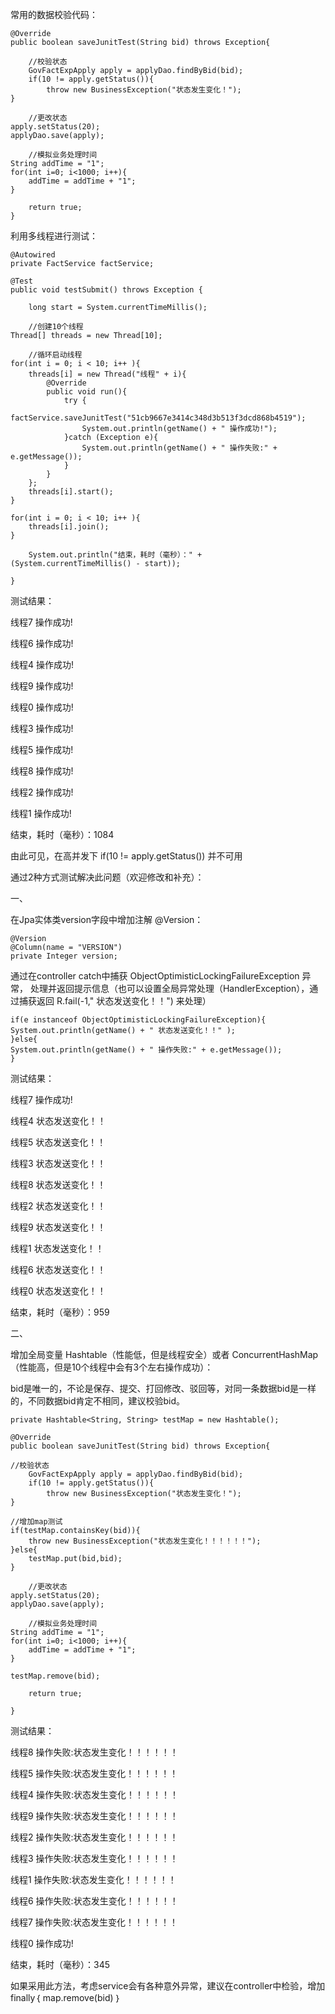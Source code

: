  常用的数据校验代码：
  
    @Override
    public boolean saveJunitTest(String bid) throws Exception{

        //校验状态
        GovFactExpApply apply = applyDao.findByBid(bid);
        if(10 != apply.getStatus()){
        	throw new BusinessException("状态发生变化！");
	}

        //更改状态
	apply.setStatus(20);
	applyDao.save(apply);

        //模拟业务处理时间
	String addTime = "1";
	for(int i=0; i<1000; i++){
		addTime = addTime + "1";
	}

        return true;
    }


利用多线程进行测试：

	@Autowired
	private FactService factService;

	@Test
	public void testSubmit() throws Exception {

        long start = System.currentTimeMillis();

        //创建10个线程
	Thread[] threads = new Thread[10];

        //循环启动线程
	for(int i = 0; i < 10; i++ ){
		threads[i] = new Thread("线程" + i){
			@Override
			public void run(){
				try {
					factService.saveJunitTest("51cb9667e3414c348d3b513f3dcd868b4519");
					System.out.println(getName() + " 操作成功!");
				}catch (Exception e){
					System.out.println(getName() + " 操作失败:" + e.getMessage());
				}
			}
		};
		threads[i].start();
	}

	for(int i = 0; i < 10; i++ ){
		threads[i].join();
	}

        System.out.println("结束，耗时（毫秒）：" + (System.currentTimeMillis() - start));

	}


测试结果：

线程7 操作成功!

线程6 操作成功!

线程4 操作成功!

线程9 操作成功!

线程0 操作成功!

线程3 操作成功!

线程5 操作成功!

线程8 操作成功!

线程2 操作成功!

线程1 操作成功!

结束，耗时（毫秒）：1084

由此可见，在高并发下  if(10 != apply.getStatus())  并不可用

通过2种方式测试解决此问题（欢迎修改和补充）：

一、

在Jpa实体类version字段中增加注解 @Version：

    @Version
    @Column(name = "VERSION")
    private Integer version;

通过在controller catch中捕获 ObjectOptimisticLockingFailureException 异常， 处理并返回提示信息（也可以设置全局异常处理（HandlerException），通过捕获返回 R.fail(-1," 状态发送变化！！") 来处理）

    if(e instanceof ObjectOptimisticLockingFailureException){
	System.out.println(getName() + " 状态发送变化！！" );
    }else{
	System.out.println(getName() + " 操作失败:" + e.getMessage());
    }

测试结果：

线程7 操作成功!

线程4 状态发送变化！！

线程5 状态发送变化！！

线程3 状态发送变化！！

线程8 状态发送变化！！

线程2 状态发送变化！！

线程9 状态发送变化！！

线程1 状态发送变化！！

线程6 状态发送变化！！

线程0 状态发送变化！！

结束，耗时（毫秒）：959


二、

增加全局变量 Hashtable（性能低，但是线程安全）或者 ConcurrentHashMap（性能高，但是10个线程中会有3个左右操作成功）：

bid是唯一的，不论是保存、提交、打回修改、驳回等，对同一条数据bid是一样的，不同数据bid肯定不相同，建议校验bid。

    private Hashtable<String, String> testMap = new Hashtable();

    @Override
    public boolean saveJunitTest(String bid) throws Exception{

 	//校验状态
        GovFactExpApply apply = applyDao.findByBid(bid);
        if(10 != apply.getStatus()){
        	throw new BusinessException("状态发生变化！");
	}

	//增加map测试
	if(testMap.containsKey(bid)){
		throw new BusinessException("状态发生变化！！！！！！");
	}else{
		testMap.put(bid,bid);
	}

        //更改状态
	apply.setStatus(20);
	applyDao.save(apply);

        //模拟业务处理时间
	String addTime = "1";
	for(int i=0; i<1000; i++){
		addTime = addTime + "1";
	}

	testMap.remove(bid);

        return true;
		
    }


测试结果：

线程8 操作失败:状态发生变化！！！！！！

线程5 操作失败:状态发生变化！！！！！！

线程4 操作失败:状态发生变化！！！！！！

线程9 操作失败:状态发生变化！！！！！！

线程2 操作失败:状态发生变化！！！！！！

线程3 操作失败:状态发生变化！！！！！！

线程1 操作失败:状态发生变化！！！！！！

线程6 操作失败:状态发生变化！！！！！！

线程7 操作失败:状态发生变化！！！！！！

线程0 操作成功!

结束，耗时（毫秒）：345

如果采用此方法，考虑service会有各种意外异常，建议在controller中检验，增加finally｛ map.remove(bid) ｝
